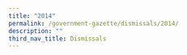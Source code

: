 ```yaml
---
title: "2014"
permalink: /government-gazette/dismissals/2014/
description: ""
third_nav_title: Dismissals
---
```

